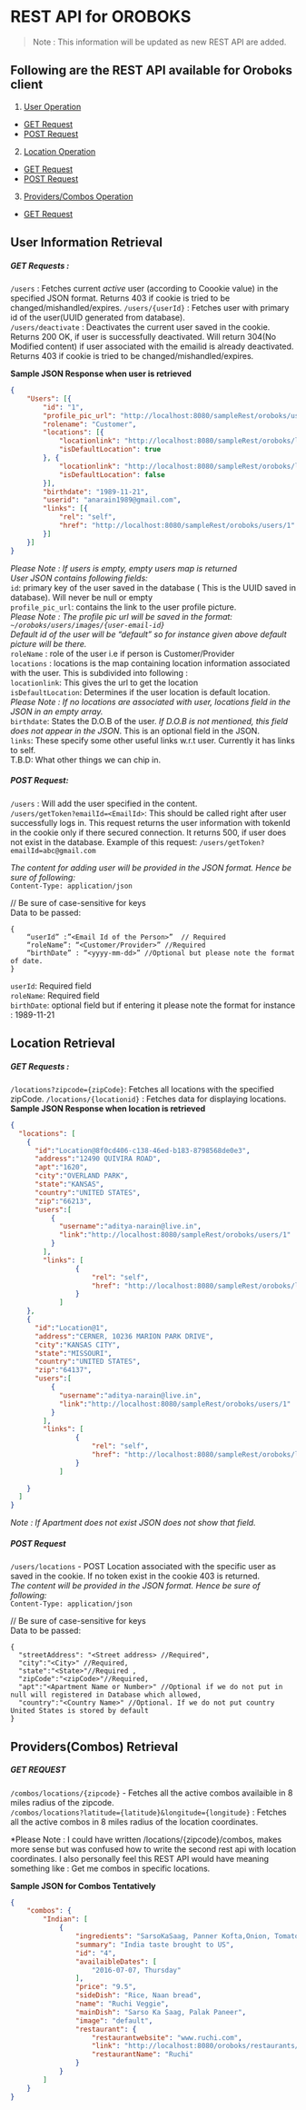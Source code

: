 # REST API for OROBOKS
> Note : This information will be updated as new REST API are added.


## Following are the REST API available for Oroboks client
1. [User Operation](https://github.com/aditya-narain/oroboks-service#user-information-retrieval)
  * [GET Request](https://github.com/aditya-narain/oroboks-service#get-requests-)
  * [POST Request](https://github.com/aditya-narain/oroboks-service#post--request)
2. [Location Operation](https://github.com/aditya-narain/oroboks-service#location-retrieval)
  * [GET Request](https://github.com/aditya-narain/oroboks-service#get-requests--1)
  * [POST Request](https://github.com/aditya-narain/oroboks-service#post-request)
3. [Providers/Combos Operation](https://github.com/aditya-narain/oroboks-service#providersrestaurants-retrieval)
  * [GET Request](https://github.com/aditya-narain/oroboks-service#get-request)

## User Information Retrieval 
##### GET Requests :  
`/users` : Fetches current *active* user (according to Coookie value) in the specified JSON format. Returns 403 if cookie is tried to be changed/mishandled/expires. 
`/users/{userId}` :  Fetches user with primary id of the user(UUID generated from database).   
`/users/deactivate` : Deactivates the current user saved in the cookie. Returns 200 OK, if user is successfully deactivated. Will return 304(No Modified content) if user associated with the emailid is already deactivated. Returns 403 if cookie is tried to be changed/mishandled/expires.  

**Sample JSON Response when user is retrieved**  
```json
{
    "Users": [{
        "id": "1",
        "profile_pic_url": "http://localhost:8080/sampleRest/oroboks/users/images/default",
        "rolename": "Customer",
        "locations": [{
            "locationlink": "http://localhost:8080/sampleRest/oroboks/locations/1",
            "isDefaultLocation": true
        }, {
            "locationlink": "http://localhost:8080/sampleRest/oroboks/locations/2",
            "isDefaultLocation": false
        }],
        "birthdate": "1989-11-21",
        "userid": "anarain1989@gmail.com",
        "links": [{
            "rel": "self",
            "href": "http://localhost:8080/sampleRest/oroboks/users/1"
        }]
    }]
}
```
*Please Note : If users is empty, empty users map is returned*  
*User JSON contains following fields:*  
`id`: primary key of the user saved in the database ( This is the UUID saved in database). Will never be null or empty  
`profile_pic_url`: contains the link to the user profile picture.   
*Please Note : The profile pic url will be saved in the format: `~/oroboks/users/images/{user-email-id}`*  
*Default id of the user will be “default” so for instance given above default picture will be there.*  
`roleName` : role of the user i.e if person is Customer/Provider  
`locations` : locations is the map containing location information associated with the user. This is subdivided into following :  
	`locationlink`: This gives the url to get the location  
	`isDefaultLocation`: Determines if the user location is default location.  
*Please Note : If no locations are associated with user, locations field in the JSON in an empty array.*  
`birthdate`: States the D.O.B of the user. *If D.O.B is not mentioned, this field does not appear in the JSON*. This is an optional field in the JSON.  
`links`:  These specify some other useful links w.r.t user. Currently it has links to self.   
T.B.D: What other things we can chip in.  

##### POST  Request:  
`/users` : Will add the user specified in the content.   
`/users/getToken?emailId=<EmailId>`: This should be called right after user successfully logs in. This request returns the user information with tokenId in the cookie only if there secured connection. It returns 500, if user does not exist in the database. 
Example of this request: `/users/getToken?emailId=abc@gmail.com`

*The content for adding user will be provided in the JSON format. Hence be sure of following:*  
`Content-Type: application/json`  

// Be sure of case-sensitive for keys  
Data to be passed:  
```
{
	“userId” :”<Email Id of the Person>”  // Required
	“roleName”: “<Customer/Provider>” //Required
	“birthDate” : “<yyyy-mm-dd>” //Optional but please note the format of date.
}
```
`userId`: Required field  
`roleName`: Required field  
`birthDate`: optional field but if entering it please note the format for instance : 1989-11-21  

## Location Retrieval
##### GET Requests :  
`/locations?zipcode={zipCode}`: Fetches all locations with the specified zipCode.
`/locations/{locationid}` : Fetches data for displaying locations.
**Sample JSON Response when location is retrieved**  
```json
{
  "locations": [
    {
      "id":"Location@8f0cd406-c138-46ed-b183-8798568de0e3",
      "address":"12490 QUIVIRA ROAD",
      "apt":"1620",
      "city":"OVERLAND PARK",
      "state":"KANSAS",
      "country":"UNITED STATES",
      "zip":"66213",
      "users":[
          {
            "username":"aditya-narain@live.in",
            "link":"http://localhost:8080/sampleRest/oroboks/users/1"
          }
        ],
        "links": [
                {
                    "rel": "self",
                    "href": "http://localhost:8080/sampleRest/oroboks/locations/8f0cd406-c138-46ed-b183-8798568de0e3"
                }
            ]
    },
    {
      "id":"Location@1",
      "address":"CERNER, 10236 MARION PARK DRIVE",
      "city":"KANSAS CITY",
      "state":"MISSOURI",
      "country":"UNITED STATES",
      "zip":"64137",
      "users":[
          {
            "username":"aditya-narain@live.in",
            "link":"http://localhost:8080/sampleRest/oroboks/users/1"
          }
        ],
        "links": [
                {
                    "rel": "self",
                    "href": "http://localhost:8080/sampleRest/oroboks/locations/1"
                }
            ]
      
    }
  ]
}
```
*Note : If Apartment does not exist JSON does not show that field.*   

##### POST Request  
`/users/locations` - POST Location associated with the specific user as saved in the cookie. If no token exist in the cookie 403 is returned.   
*The content will be provided in the JSON format. Hence be sure of following:*    
`Content-Type: application/json`  

// Be sure of case-sensitive for keys  
Data to be passed:  
```
{
  "streetAddress": "<Street address> //Required",
  "city":"<City>" //Required,
  "state":"<State>"//Required ,
  "zipCode":"<zipCode>"//Required,
  "apt":"<Apartment Name or Number>" //Optional if we do not put in null will registered in Database which allowed,   
  "country":"<Country Name>" //Optional. If we do not put country United States is stored by default
}
```
## Providers(Combos) Retrieval

##### GET REQUEST
`/combos/locations/{zipcode}` - Fetches all the active combos availaible in 8 miles radius of the zipcode.  
`/combos/locations?latitude={latitude}&longitude={longitude}` : Fetches all the active combos in 8 miles radius of the location coordinates.

*Please Note : I could have written /locations/{zipcode}/combos, makes more sense but was confused how to write the second rest api with location coordinates. I also personally feel this REST API would have meaning something like : Get me combos in specific locations.

**Sample JSON for Combos Tentatively**
```json 
{
    "combos": {
        "Indian": [
            {
                "ingredients": "SarsoKaSaag, Panner Kofta,Onion, Tomatoes,Chilli",
                "summary": "India taste brought to US",
                "id": "4",
                "availaibleDates": [
                    "2016-07-07, Thursday"
                ],
                "price": "9.5",
                "sideDish": "Rice, Naan bread",
                "name": "Ruchi Veggie",
                "mainDish": "Sarso Ka Saag, Palak Paneer",
                "image": "default",
                "restaurant": {
                    "restaurantwebsite": "www.ruchi.com",
                    "link": "http://localhost:8080/oroboks/restaurants/2",
                    "restaurantName": "Ruchi"
                }
            }
        ]
    }
}
```
